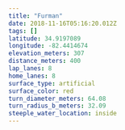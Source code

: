 ```yaml
---
title: "Furman"
date: 2018-11-16T05:16:20.012Z
tags: []
latitude: 34.9197089
longitude: -82.4414674
elevation_meters: 307
distance_meters: 400
lap_lanes: 8
home_lanes: 8
surface_type: artificial
surface_color: red
turn_diameter_meters: 64.08
turn_radius_b_meters: 32.09
steeple_water_location: inside
---
```


